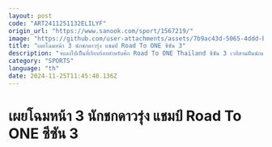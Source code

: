 ```yaml
---
layout: post
code: "ART2411251132ELILYF"
origin_url: "https://www.sanook.com/sport/1567219/"
image: "https://github.com/user-attachments/assets/7b9ac43d-5065-4ddd-bfc4-f9e03ccbc896"
title: "เผยโฉมหน้า 3 นักชกดาวรุ่ง แชมป์ Road To ONE ซีซัน 3"
description: "จบลงไปเป็นที่เรียบร้อยสำหรับศึก Road To ONE Thailand ซีซัน 3 เวทีสานฝันนักมวยไทยดาวรุ่งสู่เวทีระดับโลก ภายใต้ความร่วมมือของ วัน แชมเปียนชิพ (ONE), เทโร เอ็นเทอร์เทนเมนท์, ช่อง 7 HD และ แฟร์เท็กซ์ไฟต์ โปรโมชัน"
category: "SPORTS"
language: "th"
date: 2024-11-25T11:45:48.136Z
---
```


# เผยโฉมหน้า 3 นักชกดาวรุ่ง แชมป์ Road To ONE ซีซัน 3